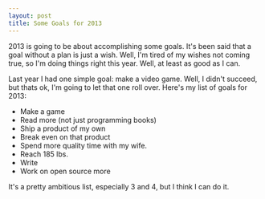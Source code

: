 ```yaml
---
layout: post
title: Some Goals for 2013
---
```


2013 is going to be about accomplishing some goals. It's been said that a goal without a plan is just a wish. Well, I'm tired of my wishes not coming true, so I'm doing things right this year. Well, at least as good as I can.

Last year I had one simple goal: make a video game. Well, I didn't succeed, but thats ok, I'm going to let that one roll over. Here's my list of goals for 2013:

* Make a game
* Read more (not just programming books)
* Ship a product of my own
* Break even on that product
* Spend more quality time with my wife.
* Reach 185 lbs.
* Write
* Work on open source more

It's a pretty ambitious list, especially 3 and 4, but I think I can do it.